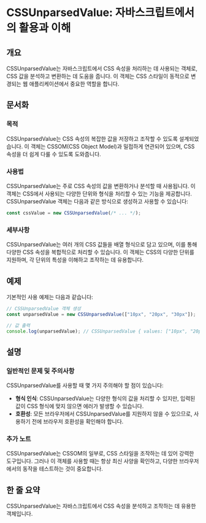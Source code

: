<!--
Meta Description: # CSSUnparsedValue: 자바스크립트에서의 활용과 이해 ## 개요 CSSUnparsedValue는 자바스크립트에서 CSS 속성을 처리하는 데 사용되는 객체로, CSS 값을 분석하고 변환하는 데 도움을 줍니다. 이 객체는 CSS 스타일이 동적으로 변경되는 웹 ...
Meta Keywords: css, cssunparsedvalue는, cssunparsedvalue, 객체는, 다양한
-->

# CSSUnparsedValue: 자바스크립트에서의 활용과 이해

## 개요
CSSUnparsedValue는 자바스크립트에서 CSS 속성을 처리하는 데 사용되는 객체로, CSS 값을 분석하고 변환하는 데 도움을 줍니다. 이 객체는 CSS 스타일이 동적으로 변경되는 웹 애플리케이션에서 중요한 역할을 합니다.

## 문서화
### 목적
CSSUnparsedValue는 CSS 속성의 복잡한 값을 저장하고 조작할 수 있도록 설계되었습니다. 이 객체는 CSSOM(CSS Object Model)과 밀접하게 연관되어 있으며, CSS 속성을 더 쉽게 다룰 수 있도록 도와줍니다.

### 사용법
CSSUnparsedValue는 주로 CSS 속성의 값을 변환하거나 분석할 때 사용됩니다. 이 객체는 CSS에서 사용되는 다양한 단위와 형식을 처리할 수 있는 기능을 제공합니다. CSSUnparsedValue 객체는 다음과 같은 방식으로 생성하고 사용할 수 있습니다:

```javascript
const cssValue = new CSSUnparsedValue(/* ... */);
```

### 세부사항
CSSUnparsedValue는 여러 개의 CSS 값들을 배열 형식으로 담고 있으며, 이를 통해 다양한 CSS 속성을 복합적으로 처리할 수 있습니다. 이 객체는 CSS의 다양한 단위를 지원하며, 각 단위의 특성을 이해하고 조작하는 데 유용합니다.

## 예제
기본적인 사용 예제는 다음과 같습니다:

```javascript
// CSSUnparsedValue 객체 생성
const unparsedValue = new CSSUnparsedValue(["10px", "20px", "30px"]);

// 값 출력
console.log(unparsedValue); // CSSUnparsedValue { values: ["10px", "20px", "30px"] }
```

## 설명
### 일반적인 문제 및 주의사항
CSSUnparsedValue를 사용할 때 몇 가지 주의해야 할 점이 있습니다:
- **형식 인식**: CSSUnparsedValue는 다양한 형식의 값을 처리할 수 있지만, 입력된 값이 CSS 형식에 맞지 않으면 에러가 발생할 수 있습니다.
- **호환성**: 모든 브라우저에서 CSSUnparsedValue를 지원하지 않을 수 있으므로, 사용하기 전에 브라우저 호환성을 확인해야 합니다.

### 추가 노트
CSSUnparsedValue는 CSSOM의 일부로, CSS 스타일을 조작하는 데 있어 강력한 도구입니다. 그러나 이 객체를 사용할 때는 항상 최신 사양을 확인하고, 다양한 브라우저에서의 동작을 테스트하는 것이 중요합니다.

## 한 줄 요약
CSSUnparsedValue는 자바스크립트에서 CSS 속성을 분석하고 조작하는 데 유용한 객체입니다.